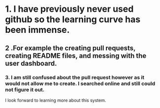 # 1. I have previously never used github so the learning curve has been immense.
## 2 .For example the creating pull requests, creating README files, and messing with the user dashboard. 
### 3. I am still confused about the pull request however as it would not allow me to create. I searched online and still could not figure it out.
I look forward to learning more about this system. 
